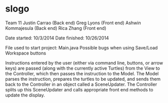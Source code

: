 slogo
=====

Team 11
Justin Carrao (Back end)
Greg Lyons (Front end)
Ashwin Kommajesula (Back end)
Rica Zhang (Front end)

Date started: 10/3/2014
Date finished: 10/26/2014

File used to start project: Main.java
Possible bugs when using Save/Load Workspace buttons

Instructions entered by the user (either via command line, buttons, or arrow keys) are passed (along with the currently active Turtles) from the View to the Controller, which then passes the instruction to the Model.  The Model parses the instruction, prepares the turtles to be updated, and sends them back to the Controller in an object called a SceneUpdater.  The Controller splits up this SceneUpdater and calls appropriate front end methods to update the display.
